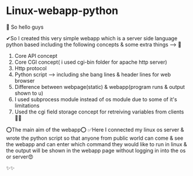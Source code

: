 # Linux-webapp-python

🛑 So hello guys 

✔So I created this very simple webapp which is a server side language python based including the following concepts & some extra things -->
👀
1) Core API concept
2) Core CGI concept( i used cgi-bin folder for apache http server)
3) Http protocol
4) Python script --> including she bang lines & header lines for web browser
5) Difference between webpage(static) & webapp(program runs & output shown to u)
6) I used subprocess module instead of os module due to some of it's limitations
7) Used the cgi field storage concept for retreiving variables from clients👨‍💻

⭕The main aim of the webapp⭕
✅Here I connected my linux os server & wrote the python script so that anyone from public world can come & see the webapp and can enter which command they would like to run in linux & the output will be shown in the webapp page without logging in into the os or server😍

✨✨
